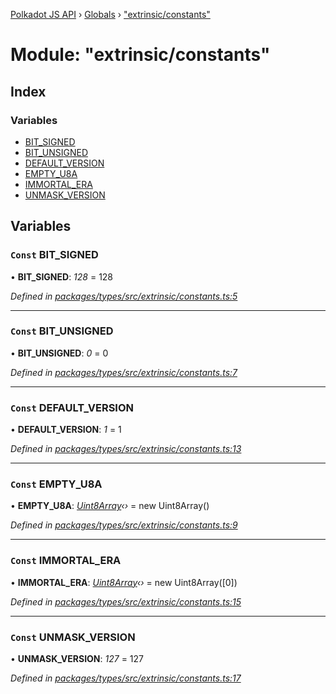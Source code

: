 [Polkadot JS API](../README.md) › [Globals](../globals.md) › ["extrinsic/constants"](_extrinsic_constants_.md)

# Module: "extrinsic/constants"

## Index

### Variables

* [BIT_SIGNED](_extrinsic_constants_.md#const-bit_signed)
* [BIT_UNSIGNED](_extrinsic_constants_.md#const-bit_unsigned)
* [DEFAULT_VERSION](_extrinsic_constants_.md#const-default_version)
* [EMPTY_U8A](_extrinsic_constants_.md#const-empty_u8a)
* [IMMORTAL_ERA](_extrinsic_constants_.md#const-immortal_era)
* [UNMASK_VERSION](_extrinsic_constants_.md#const-unmask_version)

## Variables

### `Const` BIT_SIGNED

• **BIT_SIGNED**: *128* = 128

*Defined in [packages/types/src/extrinsic/constants.ts:5](https://github.com/polkadot-js/api/blob/5ed94a50e1/packages/types/src/extrinsic/constants.ts#L5)*

___

### `Const` BIT_UNSIGNED

• **BIT_UNSIGNED**: *0* = 0

*Defined in [packages/types/src/extrinsic/constants.ts:7](https://github.com/polkadot-js/api/blob/5ed94a50e1/packages/types/src/extrinsic/constants.ts#L7)*

___

### `Const` DEFAULT_VERSION

• **DEFAULT_VERSION**: *1* = 1

*Defined in [packages/types/src/extrinsic/constants.ts:13](https://github.com/polkadot-js/api/blob/5ed94a50e1/packages/types/src/extrinsic/constants.ts#L13)*

___

### `Const` EMPTY_U8A

• **EMPTY_U8A**: *[Uint8Array](../classes/_codec_raw_.raw.md#static-uint8array)‹›* = new Uint8Array()

*Defined in [packages/types/src/extrinsic/constants.ts:9](https://github.com/polkadot-js/api/blob/5ed94a50e1/packages/types/src/extrinsic/constants.ts#L9)*

___

### `Const` IMMORTAL_ERA

• **IMMORTAL_ERA**: *[Uint8Array](../classes/_codec_raw_.raw.md#static-uint8array)‹›* = new Uint8Array([0])

*Defined in [packages/types/src/extrinsic/constants.ts:15](https://github.com/polkadot-js/api/blob/5ed94a50e1/packages/types/src/extrinsic/constants.ts#L15)*

___

### `Const` UNMASK_VERSION

• **UNMASK_VERSION**: *127* = 127

*Defined in [packages/types/src/extrinsic/constants.ts:17](https://github.com/polkadot-js/api/blob/5ed94a50e1/packages/types/src/extrinsic/constants.ts#L17)*
